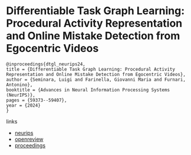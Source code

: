 # Differentiable Task Graph Learning: Procedural Activity Representation and Online Mistake Detection from Egocentric Videos

```
@inproceedings{dtgl_neurips24,
title = {Differentiable Task Graph Learning: Procedural Activity Representation and Online Mistake Detection from Egocentric Videos},
author = {Seminara, Luigi and Farinella, Giovanni Maria and Furnari, Antonino},
booktitle = {Advances in Neural Information Processing Systems (NeurIPS)},
pages = {59373--59407},
year = {2024}
}
```

links
- [neurips](https://nips.cc/Conferences/2024/Schedule?showEvent=96827)
- [openreview](https://openreview.net/forum?id=2HvgvB4aWq)
- [proceedings](https://papers.nips.cc//paper_files/paper/2024/hash/6d19163eaec3b0f0accbe462a0139466-Abstract-Conference.html)
